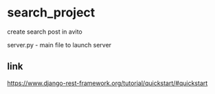 # search_project

create search post in avito

server.py - main file to launch server

## link
https://www.django-rest-framework.org/tutorial/quickstart/#quickstart
